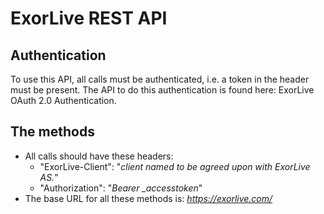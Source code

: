 # ExorLive REST API

## Authentication

To use this API, all calls must be authenticated, i.e. a token in the header must be present.
The API to do this authentication is found here: ExorLive OAuth 2.0 Authentication.

## The methods

- All calls should have these headers:
  - "ExorLive-Client": "*client named to be agreed upon with ExorLive AS.*"
  - "Authorization": "*Bearer _accesstoken*"
- The base URL for all these methods is: *https://exorlive.com/*